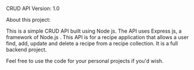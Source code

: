 CRUD API
Version: 1.0

About this project:

This is a simple CRUD API built using Node js. The API uses Express js, a framework of Node.js . This API is for a recipe application that allows a user find, add, update and delete a recipe from a recipe collection.
It is a full backend project.

Feel free to use the code for your personal projects if you'd wish.
